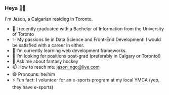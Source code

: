 ### Heya 👋👋

I'm Jason, a Calgarian residing in Toronto.

- 🔭 I recently graduated with a Bachelor of Information from the University of Toronto
- ✨ My passions lie in Data Science and Front-End Development! I would be satisfied with a career in either.
- 🌱 I’m currently learning web development frameworks.
- 🤔 I’m looking for positions post-grad (preferably in Calgary or Toronto!)
- 💬 Ask me about fantasy hockey
- 📫 How to reach me: jason_ngo@live.com
- 😄 Pronouns: he/him
- ⚡ Fun fact: I volunteer for an e-sports program at my local YMCA (yep, they have e-sports)

<!--
**thejasonminh/thejasonminh** is a ✨ _special_ ✨ repository because its `README.md` (this file) appears on your GitHub profile.

Here are some ideas to get you started:

- 🔭 I’m currently working on ...
- 🌱 I’m currently learning ...
- 👯 I’m looking to collaborate on ...
- 🤔 I’m looking for help with ...
- 💬 Ask me about ...
- 📫 How to reach me: ...
- 😄 Pronouns: ...
- ⚡ Fun fact: ...
-->
